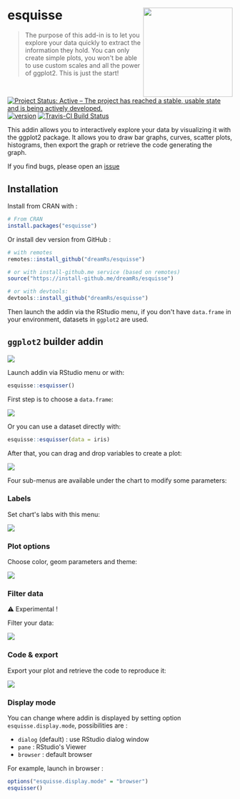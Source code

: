 # esquisse <img src="man/figures/logo_esquisse.png" width=200 align="right" />

> The purpose of this add-in is to let you explore your data quickly to extract the information they hold. You can only create simple plots, you won't be able to use custom scales and all the power of ggplot2. This is just the start!

[![Project Status: Active – The project has reached a stable, usable state and is being actively developed.](https://www.repostatus.org/badges/latest/active.svg)](https://www.repostatus.org/#active)
[![version](http://www.r-pkg.org/badges/version/esquisse)](https://CRAN.R-project.org/package=esquisse)
[![Travis-CI Build Status](https://travis-ci.org/dreamRs/esquisse.svg?branch=master)](https://travis-ci.org/dreamRs/esquisse)


This addin allows you to interactively explore your data by visualizing it with the ggplot2 package. It allows you to draw bar graphs, curves, scatter plots, histograms, then export the graph or retrieve the code generating the graph.


If you find bugs, please open an [issue](https://github.com/dreamRs/esquisse/issues)


## Installation

Install from CRAN with :

```r
# From CRAN
install.packages("esquisse")
```

Or install dev version from GitHub :

```r
# with remotes
remotes::install_github("dreamRs/esquisse")

# or with install-github.me service (based on remotes)
source("https://install-github.me/dreamRs/esquisse")

# or with devtools:
devtools::install_github("dreamRs/esquisse")
```

Then launch the addin via the RStudio menu, if you don't have `data.frame` in your environment, datasets in `ggplot2` are used.



## `ggplot2` builder addin

![](man/figures/esquisse.gif)

Launch addin via RStudio menu or with:

```r
esquisse::esquisser()
```

First step is to choose a `data.frame`:

![](man/figures/esquisse_0.png)


Or you can use a dataset directly with:

```r
esquisse::esquisser(data = iris)
```


After that, you can drag and drop variables to create a plot:

![](man/figures/esquisse_1.png)


Four sub-menus are available under the chart to modify some parameters:

### Labels

Set chart's labs with this menu:

![](man/figures/esquisse_labs.png)


### Plot options

Choose color, geom parameters and theme:

![](man/figures/esquisse_plotoptions.png)


### Filter data

:warning: Experimental !

Filter your data:

![](man/figures/esquisse_filters.png)


### Code & export

Export your plot and retrieve the code to reproduce it:

![](man/figures/esquisse_code.png)



### Display mode

You can change where addin is displayed by setting option `esquisse.display.mode`, possibilities are :

* `dialog` (default) : use RStudio dialog window
* `pane` : RStudio's Viewer
* `browser` : default browser

For example, launch in browser :

```r
options("esquisse.display.mode" = "browser")
esquisser()
```


